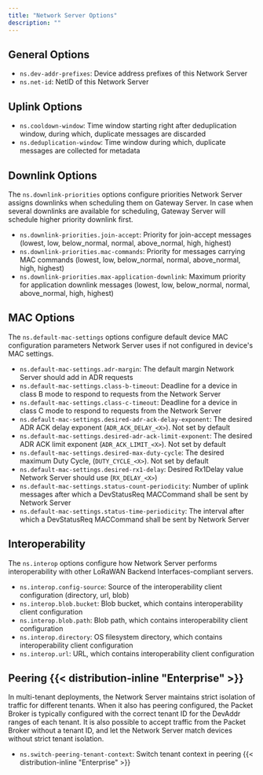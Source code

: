 ```yaml
---
title: "Network Server Options"
description: ""
---
```


## General Options

- `ns.dev-addr-prefixes`: Device address prefixes of this Network Server
- `ns.net-id`: NetID of this Network Server

## Uplink Options

- `ns.cooldown-window`: Time window starting right after deduplication window, during which, duplicate messages are discarded
- `ns.deduplication-window`: Time window during which, duplicate messages are collected for metadata

## Downlink Options

The `ns.downlink-priorities` options configure priorities Network Server assigns downlinks when scheduling them on Gateway Server. In case when several downlinks are available for scheduling, Gateway Server will schedule higher priority downlink first.

- `ns.downlink-priorities.join-accept`: Priority for join-accept messages (lowest, low, below_normal, normal, above_normal, high, highest)
- `ns.downlink-priorities.mac-commands`: Priority for messages carrying MAC commands (lowest, low, below_normal, normal, above_normal, high, highest)
- `ns.downlink-priorities.max-application-downlink`: Maximum priority for application downlink messages (lowest, low, below_normal, normal, above_normal, high, highest)

## MAC Options

The `ns.default-mac-settings` options configure default device MAC configuration parameters Network Server uses if not configured in device's MAC settings.

- `ns.default-mac-settings.adr-margin`: The default margin Network Server should add in ADR requests
- `ns.default-mac-settings.class-b-timeout`: Deadline for a device in class B mode to respond to requests from the Network Server
- `ns.default-mac-settings.class-c-timeout`: Deadline for a device in class C mode to respond to requests from the Network Server
- `ns.default-mac-settings.desired-adr-ack-delay-exponent`: The desired ADR ACK delay exponent (`ADR_ACK_DELAY_<X>`). Not set by default
- `ns.default-mac-settings.desired-adr-ack-limit-exponent`: The desired ADR ACK limit exponent (`ADR_ACK_LIMIT_<X>`). Not set by default
- `ns.default-mac-settings.desired-max-duty-cycle`: The desired maximum Duty Cycle, (`DUTY_CYCLE_<X>`). Not set by default
- `ns.default-mac-settings.desired-rx1-delay`: Desired Rx1Delay value Network Server should use (`RX_DELAY_<X>`)
- `ns.default-mac-settings.status-count-periodicity`: Number of uplink messages after which a DevStatusReq MACCommand shall be sent by Network Server
- `ns.default-mac-settings.status-time-periodicity`: The interval after which a DevStatusReq MACCommand shall be sent by Network Server


## Interoperability

The `ns.interop` options configure how Network Server performs interoperability with other LoRaWAN Backend Interfaces-compliant servers.

- `ns.interop.config-source`: Source of the interoperability client configuration (directory, url, blob)
- `ns.interop.blob.bucket`: Blob bucket, which contains interoperability client configuration
- `ns.interop.blob.path`: Blob path, which contains interoperability client configuration
- `ns.interop.directory`: OS filesystem directory, which contains interoperability client configuration
- `ns.interop.url`: URL, which contains interoperability client configuration

## Peering {{< distribution-inline "Enterprise" >}}

In multi-tenant deployments, the Network Server maintains strict isolation of traffic for different tenants. When it also has peering configured, the Packet Broker is typically configured with the correct tenant ID for the DevAddr ranges of each tenant. It is also possible to accept traffic from the Packet Broker without a tenant ID, and let the Network Server match devices without strict tenant isolation.

- `ns.switch-peering-tenant-context`: Switch tenant context in peering {{< distribution-inline "Enterprise" >}}
